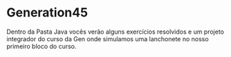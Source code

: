 # Generation45
Dentro da Pasta Java vocês verão alguns exercícios resolvidos e um projeto integrador do curso da Gen
onde simulamos uma lanchonete no nosso primeiro bloco do curso.

